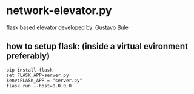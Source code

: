 # network-elevator.py
flask based elevator
developed by: Gustavo Bule

## how to setup flask: (inside a virtual evironment preferably)
```
pip install flask 
set FLASK_APP=server.py
$env:FLASK_APP = "server.py"
flask run --host=0.0.0.0
```
